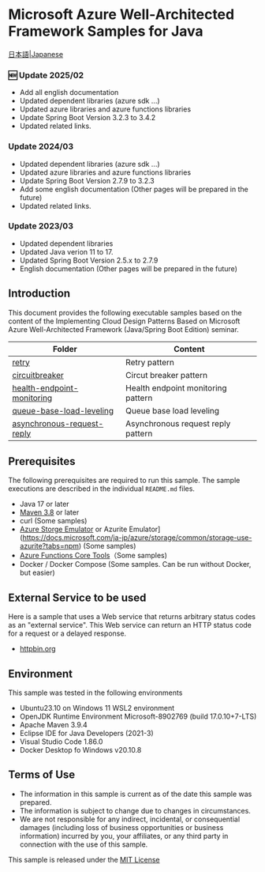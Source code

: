 # Microsoft Azure Well-Architected Framework Samples for Java

[日本語|Japanese](./README_ja.md)

### :new: Update 2025/02

- Add all english documentation
- Updated dependent libraries (azure sdk ...)
- Updated azure libraries and azure functions libraries
- Update Spring Boot Version 3.2.3 to 3.4.2
- Updated related links.

### Update 2024/03

- Updated dependent libraries (azure sdk ...)
- Updated azure libraries and azure functions libraries
- Update Spring Boot Version 2.7.9 to 3.2.3
- Add some english documentation (Other pages will be prepared in the future)
- Updated related links.

### Update 2023/03

- Updated dependent libraries
- Updated Java verion 11 to 17.
- Updated Spring Boot Version 2.5.x to 2.7.9
- English documentation (Other pages will be prepared in the future)

## Introduction

This document provides the following executable samples based on the content of the Implementing Cloud Design Patterns Based on Microsoft Azure Well-Architected Framework (Java/Spring Boot Edition) seminar.

| Folder  | Content |
|---|---|
| [retry](./retry/README.md) | Retry pattern |
| [circuitbreaker](./circuitbreaker/README.md) | Circut breaker pattern |
| [health-endpoint-monitoring](./health-endpoint-monitoring/README.md) | Health endpoint monitoring pattern |
| [queue-base-load-leveling](./queue-base-load-leveling/README.md) | Queue base load leveling |
| [asynchronous-request-reply](./asynchronous-request-reply/README.md) | Asynchronous request reply pattern |

## Prerequisites

The following prerequisites are required to run this sample. The sample executions are described in the individual `README.md` files.

- Java 17 or later
- [Maven 3.8](https://maven.apache.org/index.html) or later
- curl (Some samples)
- [Azure Storge Emulator](https://docs.microsoft.com/ja-jp/azure/storage/common/storage-use-emulator) or Azurite Emulator](https://docs.microsoft.com/ja-jp/azure/storage/common/storage-use-azurite?tabs=npm) (Some samples)
- [Azure Functions Core Tools](https://docs.microsoft.com/ja-jp/azure/azure-functions/functions-run-local)（Some samples)
- Docker / Docker Compose (Some samples. Can be run without Docker, but easier)
 
## External Service to be used

Here is a sample that uses a Web service that returns arbitrary status codes as an "external service". This Web service can return an HTTP status code for a request or a delayed response.

* [httpbin.org](http://httpbin.org/)

## Environment

This sample was tested in the following environments

- Ubuntu23.10 on Windows 11 WSL2 environment
- OpenJDK Runtime Environment Microsoft-8902769 (build 17.0.10+7-LTS)
- Apache Maven 3.9.4
- Eclipse IDE for Java Developers (2021-3)
- Visual Studio Code 1.86.0 
- Docker Desktop fo Windows v20.10.8

## Terms of Use

- The information in this sample is current as of the date this sample was prepared.
- The information is subject to change due to changes in circumstances.
- We are not responsible for any indirect, incidental, or consequential damages (including loss of business opportunities or business information) incurred by you, your affiliates, or any third party in connection with the use of this sample.

This sample is released under the [MIT License](./LICENSE.txt)


